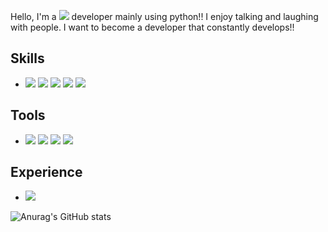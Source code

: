 Hello, I'm a <img src="https://img.shields.io/badge/Backend-3DDC84?style=flat-square&logo=Backend&logoColor=white" size="10px"/> developer mainly using python!!
I enjoy talking and laughing with people.
I want to become a developer that constantly develops!!

## Skills
* <img src="https://img.shields.io/badge/Flask-000000?style=for-the-badge&logo=Flask&logoColor=white"/>   <img src="https://img.shields.io/badge/MySQL-4479A1?style=for-the-badge&logo=MySQL&logoColor=white"/>   <img src="https://img.shields.io/badge/React-61DAFB?style=for-the-badge&logo=React&logoColor=white"/>   <img src="https://img.shields.io/badge/Azure-0078D4?style=for-the-badge&logo=Microsoft Azure&logoColor=white"/>   <img src="https://img.shields.io/badge/Java-007396?style=for-the-badge&logo=Java&logoColor=white"/>

## Tools
* <img src="https://img.shields.io/badge/Anaconda-44A833?style=for-the-badge&logo=Anaconda&logoColor=white"/>   <img src="https://img.shields.io/badge/Postman-FF6C37?style=for-the-badge&logo=Postman&logoColor=white"/>   <img src="https://img.shields.io/badge/Jupyter-F37626?style=for-the-badge&logo=Jupyter&logoColor=white"/>   <img src="https://img.shields.io/badge/Google Colab-F9AB00?style=for-the-badge&logo=Google Colab&logoColor=white"/>

## Experience
* <a href="https://42seoul.kr/seoul42/contents/view?contentsNo=13&level=2&menuNo=28&gclid=CjwKCAjwn8SLBhAyEiwAHNTJba42xAEnDjGtTgKJwlm8xwFLxaZRebc9GrbXR41PAyw5pWvbdVZCyhoCO_gQAvD_BwE" target="_blank"><img src="https://img.shields.io/badge/42Seoul-000000?style=for-the-badge&logo=42&logoColor=white"/></a>

![Anurag's GitHub stats](https://github-readme-stats.vercel.app/api?username=tbvjqkdlcm1&show_icons=true&theme=radical)

<!--
**tbvjqkdlcm1/tbvjqkdlcm1** is a ✨ _special_ ✨ repository because its `README.md` (this file) appears on your GitHub profile.

Here are some ideas to get you started:

- 🔭 I’m currently working on ...
- 🌱 I’m currently learning ...
- 👯 I’m looking to collaborate on ...
- 🤔 I’m looking for help with ...
- 💬 Ask me about ...
- 📫 How to reach me: ...
- 😄 Pronouns: ...
- ⚡ Fun fact: ...
-->
